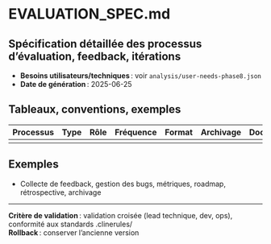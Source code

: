 # EVALUATION_SPEC.md

## Spécification détaillée des processus d’évaluation, feedback, itérations

- **Besoins utilisateurs/techniques** : voir `analysis/user-needs-phase8.json`
- **Date de génération** : 2025-06-25

## Tableaux, conventions, exemples

| Processus | Type | Rôle | Fréquence | Format | Archivage | Documentation |
|-----------|------|------|-----------|--------|-----------|---------------|
|           |      |      |           |        |           |               |

## Exemples

- Collecte de feedback, gestion des bugs, métriques, roadmap, rétrospective, archivage

---

**Critère de validation** : validation croisée (lead technique, dev, ops), conformité aux standards .clinerules/  
**Rollback** : conserver l’ancienne version
